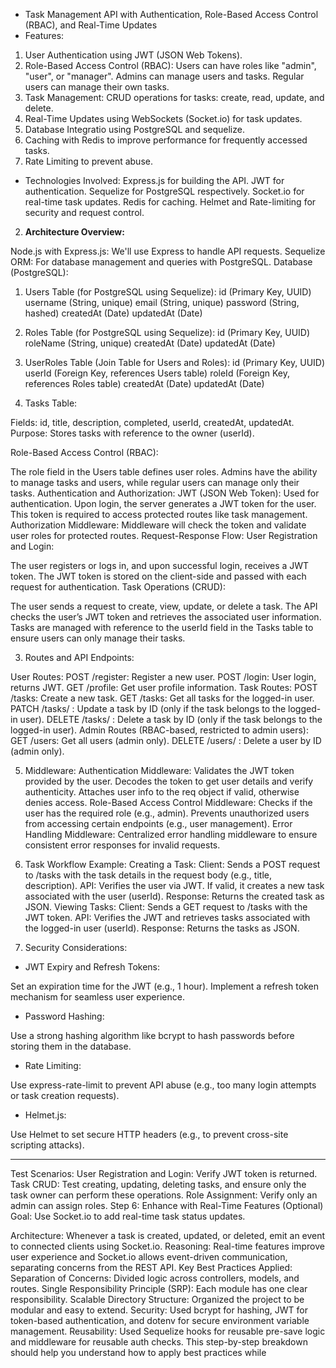 - Task Management API with Authentication, Role-Based Access Control (RBAC), and Real-Time Updates
- Features:

1. User Authentication using JWT (JSON Web Tokens).
2. Role-Based Access Control (RBAC):
   Users can have roles like "admin", "user", or "manager".
   Admins can manage users and tasks.
   Regular users can manage their own tasks.
3. Task Management:
   CRUD operations for tasks: create, read, update, and delete.
4. Real-Time Updates using WebSockets (Socket.io) for task updates.
5. Database Integratio using PostgreSQL and sequelize.
6. Caching with Redis to improve performance for frequently accessed tasks.
7. Rate Limiting to prevent abuse.

- Technologies Involved:
  Express.js for building the API.
  JWT for authentication.
  Sequelize for PostgreSQL respectively.
  Socket.io for real-time task updates.
  Redis for caching.
  Helmet and Rate-limiting for security and request control.

2. **Architecture Overview:**

Node.js with Express.js: We'll use Express to handle API requests.
Sequelize ORM: For database management and queries with PostgreSQL.
Database (PostgreSQL):

1. Users Table (for PostgreSQL using Sequelize):
   id (Primary Key, UUID)
   username (String, unique)
   email (String, unique)
   password (String, hashed)
   createdAt (Date)
   updatedAt (Date)
2. Roles Table (for PostgreSQL using Sequelize):
   id (Primary Key, UUID)
   roleName (String, unique)
   createdAt (Date)
   updatedAt (Date)

3. UserRoles Table (Join Table for Users and Roles):
   id (Primary Key, UUID)
   userId (Foreign Key, references Users table)
   roleId (Foreign Key, references Roles table)
   createdAt (Date)
   updatedAt (Date)

4. Tasks Table:

Fields: id, title, description, completed, userId, createdAt, updatedAt.
Purpose: Stores tasks with reference to the owner (userId).

Role-Based Access Control (RBAC):

The role field in the Users table defines user roles.
Admins have the ability to manage tasks and users, while regular users can manage only their tasks.
Authentication and Authorization:
JWT (JSON Web Token):
Used for authentication. Upon login, the server generates a JWT token for the user.
This token is required to access protected routes like task management.
Authorization Middleware:
Middleware will check the token and validate user roles for protected routes.
Request-Response Flow:
User Registration and Login:

The user registers or logs in, and upon successful login, receives a JWT token.
The JWT token is stored on the client-side and passed with each request for authentication.
Task Operations (CRUD):

The user sends a request to create, view, update, or delete a task.
The API checks the user’s JWT token and retrieves the associated user information.
Tasks are managed with reference to the userId field in the Tasks table to ensure users can only manage their tasks.

3. Routes and API Endpoints:

User Routes:
POST /register: Register a new user.
POST /login: User login, returns JWT.
GET /profile: Get user profile information.
Task Routes:
POST /tasks: Create a new task.
GET /tasks: Get all tasks for the logged-in user.
PATCH /tasks/
: Update a task by ID (only if the task belongs to the logged-in user).
DELETE /tasks/
: Delete a task by ID (only if the task belongs to the logged-in user).
Admin Routes (RBAC-based, restricted to admin users):
GET /users: Get all users (admin only).
DELETE /users/
: Delete a user by ID (admin only).

5. Middleware:
   Authentication Middleware:
   Validates the JWT token provided by the user.
   Decodes the token to get user details and verify authenticity.
   Attaches user info to the req object if valid, otherwise denies access.
   Role-Based Access Control Middleware:
   Checks if the user has the required role (e.g., admin).
   Prevents unauthorized users from accessing certain endpoints (e.g., user management).
   Error Handling Middleware:
   Centralized error handling middleware to ensure consistent error responses for invalid requests.

6. Task Workflow Example:
   Creating a Task:
   Client: Sends a POST request to /tasks with the task details in the request body (e.g., title, description).
   API: Verifies the user via JWT. If valid, it creates a new task associated with the user (userId).
   Response: Returns the created task as JSON.
   Viewing Tasks:
   Client: Sends a GET request to /tasks with the JWT token.
   API: Verifies the JWT and retrieves tasks associated with the logged-in user (userId).
   Response: Returns the tasks as JSON.

7. Security Considerations:

- JWT Expiry and Refresh Tokens:

Set an expiration time for the JWT (e.g., 1 hour).
Implement a refresh token mechanism for seamless user experience.

- Password Hashing:

Use a strong hashing algorithm like bcrypt to hash passwords before storing them in the database.

- Rate Limiting:

Use express-rate-limit to prevent API abuse (e.g., too many login attempts or task creation requests).

- Helmet.js:

Use Helmet to set secure HTTP headers (e.g., to prevent cross-site scripting attacks).

---

Test Scenarios:
User Registration and Login: Verify JWT token is returned.
Task CRUD: Test creating, updating, deleting tasks, and ensure only the task owner can perform these operations.
Role Assignment: Verify only an admin can assign roles.
Step 6: Enhance with Real-Time Features (Optional)
Goal: Use Socket.io to add real-time task status updates.

Architecture:
Whenever a task is created, updated, or deleted, emit an event to connected clients using Socket.io.
Reasoning: Real-time features improve user experience and Socket.io allows event-driven communication, separating concerns from the REST API.
Key Best Practices Applied:
Separation of Concerns: Divided logic across controllers, models, and routes.
Single Responsibility Principle (SRP): Each module has one clear responsibility.
Scalable Directory Structure: Organized the project to be modular and easy to extend.
Security: Used bcrypt for hashing, JWT for token-based authentication, and dotenv for secure environment variable management.
Reusability: Used Sequelize hooks for reusable pre-save logic and middleware for reusable auth checks.
This step-by-step breakdown should help you understand how to apply best practices while
